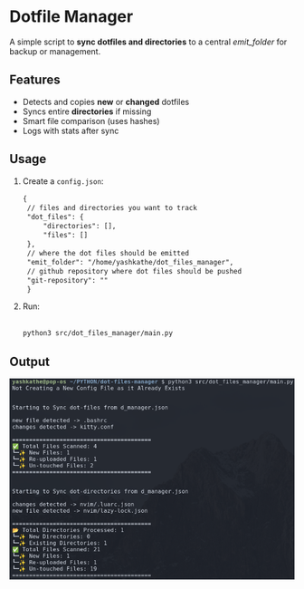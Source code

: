 # Dotfile Manager

A simple script to **sync dotfiles and directories** to a central *emit_folder* for backup or management.

## Features

- Detects and copies **new** or **changed** dotfiles
- Syncs entire **directories** if missing
- Smart file comparison (uses hashes)
- Logs with stats after sync

## Usage

1. Create a `config.json`:

   ```text
   {
    // files and directories you want to track
    "dot_files": {
        "directories": [],
        "files": []
    },
    // where the dot files should be emitted
    "emit_folder": "/home/yashkathe/dot_files_manager",
    // github repository where dot files should be pushed
    "git-repository": ""
    }
   ```

2. Run:

   ```bash
   
   python3 src/dot_files_manager/main.py
   ```

## Output

![output image](docs/output.png)

